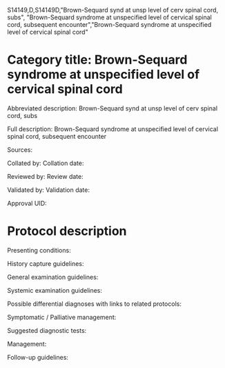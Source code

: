 S14149,D,S14149D,"Brown-Sequard synd at unsp level of cerv spinal cord, subs", "Brown-Sequard syndrome at unspecified level of cervical spinal cord, subsequent encounter","Brown-Sequard syndrome at unspecified level of cervical spinal cord"
# Category title: Brown-Sequard syndrome at unspecified level of cervical spinal cord

Abbreviated description: Brown-Sequard synd at unsp level of cerv spinal cord, subs

Full description: Brown-Sequard syndrome at unspecified level of cervical spinal cord, subsequent encounter

Sources:

Collated by:
Collation date:

Reviewed by:
Review date:

Validated by:
Validation date:

Approval UID:

# Protocol description

Presenting conditions:

History capture guidelines:

General examination guidelines:

Systemic examination guidelines:

Possible differential diagnoses with links to related protocols:

Symptomatic / Palliative management:

Suggested diagnostic tests:

Management:

Follow-up guidelines:
